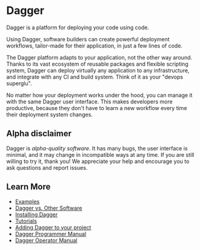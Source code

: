 # Dagger

Dagger is a platform for deploying your code using code.

Using Dagger, software builders can create powerful deployment workflows, tailor-made for their application,
in just a few lines of code.

The Dagger platform adapts to your application, not the other way around. Thanks to its vast ecosystem of reusable packages and flexible scripting system, Dagger can deploy virtually any
application to any infrastructure, and integrate with any CI and build system. Think of it as your "devops superglu".

No matter how your deployment works under the hood, you can manage it with the same Dagger user interface.
This makes developers more productive, because they don't have to learn a new workflow every time their deployment
system changes.

## Alpha disclaimer

Dagger is *alpha-quality software*. It has many bugs, the user interface is minimal, and it may change in incompatible ways at any time. If you are still willing to try it, thank you! We appreciate your help and encourage you to ask questions and report issues.

## Learn More

* [Examples](examples/README.md)
* [Dagger vs. Other Software](doc/vs.md)
* [Installing Dagger](doc/install.md)
* [Tutorials](doc/tutorials.md)
* [Adding Dagger to your project](doc/adding_dagger.md)
* [Dagger Programmer Manual](doc/programmer.md)
* [Dagger Operator Manual](doc/operator.md)
